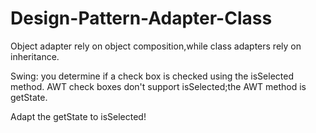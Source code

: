 # Design-Pattern-Adapter-Class

Object adapter rely on object composition,while class adapters rely on inheritance.

Swing: you determine if a check box is checked using the isSelected method.
AWT check boxes don't support isSelected;the AWT method is getState.

Adapt the getState to isSelected!
